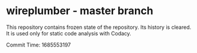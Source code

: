 # wireplumber - master branch

This repository contains frozen state of the repository.
Its history is cleared. It is used only for static code
analysis with Codacy.

Commit Time: 1685553197